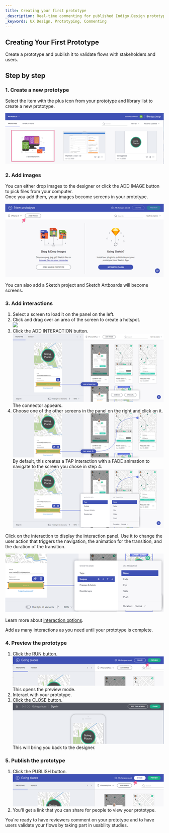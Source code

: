 ```yaml
---
title: Creating your first prototype
_description: Real-time commenting for published Indigo.Design prototypes
_keywords: UX Design, Prototyping, Commenting
---
```


## Creating Your First Prototype

Create a prototype and publish it to validate flows with stakeholders and users.

## Step by step

### 1. Create a new prototype

Select the item with the plus icon from your prototype and library list to create a new prototype.

<div class="divider--half"></div>
<img class="responsive-img" src="../images/creating_a_prototype_1.png" srcset="../images/creating_a_prototype_1@2x.png 2x" />
<div class="divider--half"></div>
<div class="divider--half"></div>
<div class="divider--half"></div>
<div class="divider--half"></div>
<div class="divider--half"></div>

### 2. Add images

You can either drop images to the designer or click the ADD IMAGE button to pick files from your computer.  
Once you add them, your images become screens in your prototype.

<div class="divider--half"></div>
<img class="responsive-img" src="../images/creating_a_prototype_2.png" srcset="../images/creating_a_prototype_2@2x.png 2x" />
<div class="divider--half"></div>
<div class="divider--half"></div>
<div class="divider--half"></div>
<div class="divider--half"></div>
<div class="divider--half"></div>

You can also add a Sketch project and Sketch Artboards will become screens.

### 3. Add interactions

1.  Select a screen to load it on the panel on the left.
2.  Click and drag over an area of the screen to create a hotspot.
    <div class="divider--half"></div>
    <img class="responsive-img" src="../images/interaction_options_hotspot_iooltip.png" />
    <div class="divider--half"></div>
    <div class="divider--half"></div>
    <div class="divider--half"></div>
    <div class="divider--half"></div>
    <div class="divider--half"></div>
3.  Click the ADD INTERACTION button.
      <div class="divider--half"></div>
      <img class="responsive-img" src="../images/creating_a_prototype_4.png" srcset="../images/creating_a_prototype_4@2x.png 2x" />
      <div class="divider--half"></div>
      <div class="divider--half"></div>
      <div class="divider--half"></div>
      <div class="divider--half"></div>
      <div class="divider--half"></div>
    The connector appears.
4.  Choose one of the other screens in the panel on the right and click on it.
    <div class="divider--half"></div>
    <img class="responsive-img" src="../images/creating_a_prototype_5.png" srcset="../images/creating_a_prototype_5@2x.png 2x" />
    <div class="divider--half"></div>
    <div class="divider--half"></div>
    <div class="divider--half"></div>
    <div class="divider--half"></div>
    <div class="divider--half"></div>
    By default, this creates a TAP interaction with a FADE animation to navigate to the screen you chose in step 4.
    <div class="divider--half"></div>
    <img class="responsive-img" src="../images/creating_a_prototype_6.png" srcset="../images/creating_a_prototype_6@2x.png 2x" />
    <div class="divider--half"></div>
    <div class="divider--half"></div>
    <div class="divider--half"></div>
    <div class="divider--half"></div>
    <div class="divider--half"></div>

Click on the interaction to display the interaction panel. Use it to change the user action that triggers the navigation, the animation for the transition, and the duration of the transition.

<div class="divider--half"></div>
<img class="responsive-img" src="../images/interaction_options_interaction_panel.png" />
<div class="divider--half"></div>
<div class="divider--half"></div>
<div class="divider--half"></div>
<div class="divider--half"></div>
<div class="divider--half"></div>

Learn more about [interaction options][topic-1].

Add as many interactions as you need until your prototype is complete.

### 4. Preview the prototype

1.  Click the RUN button.
    <div class="divider--half"></div>
    <img class="responsive-img" src="../images/creating_a_prototype_8.png" srcset="../images/creating_a_prototype_8@2x.png 2x" />
    <div class="divider--half"></div>
    <div class="divider--half"></div>
    <div class="divider--half"></div>
    <div class="divider--half"></div>
    <div class="divider--half"></div>
    This opens the preview mode.
2.  Interact with your prototype.
3.  Click the CLOSE button.
    <div class="divider--half"></div>
    <img class="responsive-img" src="../images/creating_a_prototype_9.png" srcset="../images/creating_a_prototype_9@2x.png 2x" />
    <div class="divider--half"></div>
    <div class="divider--half"></div>
    <div class="divider--half"></div>
    <div class="divider--half"></div>
    <div class="divider--half"></div>
    This will bring you back to the designer.

### 5. Publish the prototype

1.  Click the PUBLISH button.
    <div class="divider--half"></div>
    <img class="responsive-img" src="../images/creating_a_prototype_10.png" srcset="../images/creating_a_prototype_10@2x.png 2x" />
    <div class="divider--half"></div>
    <div class="divider--half"></div>
    <div class="divider--half"></div>
    <div class="divider--half"></div>
    <div class="divider--half"></div>
2.  You'll get a link that you can share for people to view your prototype.

You're ready to have reviewers comment on your prototype and to have users validate your flows by taking part in usability studies.

[a-1]: #1-create-a-new-prototype
[a-2]: #2-add-screens
[a-3]: #3-add-interactions
[a-4]: #4-preview-the-prototype
[a-5]: #5-publish
[topic-1]: interaction-options.md
